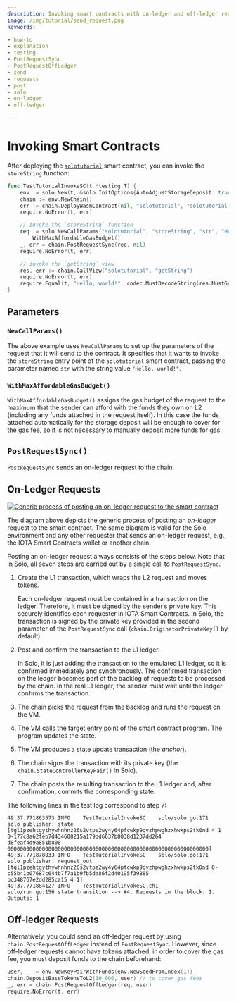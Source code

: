 ```yaml
---
description: Invoking smart contracts with on-ledger and off-ledger requests with Solo.
image: /img/tutorial/send_request.png
keywords:

- how-to
- explanation
- testing
- PostRequestSync
- PostRequestOffLedger
- send
- requests
- post
- solo
- on-ledger
- off-ledger

---
```


# Invoking Smart Contracts

After deploying
the [`solotutorial`](https://github.com/iotaledger/wasp/tree/develop/documentation/tutorial-examples)
smart contract, you can invoke the `storeString` function:

```go
func TestTutorialInvokeSC(t *testing.T) {
	env := solo.New(t, &solo.InitOptions{AutoAdjustStorageDeposit: true})
	chain := env.NewChain()
	err := chain.DeployWasmContract(nil, "solotutorial", "solotutorial_bg.wasm")
	require.NoError(t, err)

	// invoke the `storeString` function
	req := solo.NewCallParams("solotutorial", "storeString", "str", "Hello, world!").
		WithMaxAffordableGasBudget()
	_, err = chain.PostRequestSync(req, nil)
	require.NoError(t, err)

	// invoke the `getString` view
	res, err := chain.CallView("solotutorial", "getString")
	require.NoError(t, err)
	require.Equal(t, "Hello, world!", codec.MustDecodeString(res.MustGet("str")))
}
```

## Parameters

### `NewCallParams()`

The above example uses `NewCallParams` to set up the parameters of the request that it will send to the contract.
It specifies that it wants to invoke the `storeString` entry point of the `solotutorial` smart contract, passing the
parameter named `str` with the string value `"Hello, world!"`.

### `WithMaxAffordableGasBudget()`

`WithMaxAffordableGasBudget()` assigns the gas budget of the request to the maximum that the sender can afford with the
funds they own on L2 (including any funds attached in the request itself).
In this case the funds attached automatically for the storage deposit will be enough to cover for the gas fee, so it is
not necessary to manually deposit more funds for gas.

## `PostRequestSync()`

`PostRequestSync` sends an on-ledger request to the chain.

## On-Ledger Requests

[![Generic process of posting an on-ledger request to the smart contract](/img/tutorial/send_request.png)](/img/tutorial/send_request.png)

The diagram above depicts the generic process of posting an _on-ledger_ request to the smart contract.
The same diagram is valid for the Solo environment and any other requester that sends an on-ledger request, e.g., the
IOTA Smart Contracts wallet or another chain.

Posting an on-ledger request always consists of the steps below.
Note that in Solo, all seven steps are carried out by a single call to `PostRequestSync`.

1. Create the L1 transaction, which wraps the L2 request and moves tokens.

   Each on-ledger request must be contained in a transaction on the ledger.
   Therefore, it must be signed by the sender’s private key.
   This securely identifies each requester in IOTA Smart Contracts.
   In Solo, the transaction is signed by the private key provided in the second parameter of the `PostRequestSync` call
   (`chain.OriginatorPrivateKey()` by default).

2. Post and confirm the transaction to the L1 ledger.

   In Solo, it is just adding the transaction to the emulated L1 ledger, so it is confirmed immediately and
   synchronously.
   The confirmed transaction on the ledger becomes part of the backlog of requests to be processed by the chain.
   In the real L1 ledger, the sender must wait until the ledger confirms the transaction.

3. The chain picks the request from the backlog and runs the request on the VM.
4. The VM calls the target entry point of the smart contract program. The program updates the state.
5. The VM produces a state update transaction (the _anchor_).
6. The chain signs the transaction with its private key (the `chain.StateControllerKeyPair()` in Solo).
7. The chain posts the resulting transaction to the L1 ledger and, after confirmation, commits the corresponding state.

The following lines in the test log correspond to step 7:

```log
49:37.771863573 INFO    TestTutorialInvokeSC    solo/solo.go:171        solo publisher: state [tgl1pzehtgythywhnhnz26s2vtpe2wy4y64pfcwkp9qvzhpwghzxhwkps2tk0nd 4 1 0-177c8a62feb7d434608215a179dd6637b8038d1237dd264
d8feaf4d9a851b808 0000000000000000000000000000000000000000000000000000000000000000]
49:37.771878833 INFO    TestTutorialInvokeSC    solo/solo.go:171        solo publisher: request_out [tgl1pzehtgythywhnhnz26s2vtpe2wy4y64pfcwkp9qvzhpwghzxhwkps2tk0nd 0-c55b41b07687c644b7f7a1b9fb5da86f2d40195f39885
bc348767e2dd285ca15 4 1]
49:37.771884127 INFO    TestTutorialInvokeSC.ch1        solo/run.go:156 state transition --> #4. Requests in the block: 1. Outputs: 1
```

## Off-ledger Requests

Alternatively, you could send an off-ledger request by using `chain.PostRequestOffLedger` instead of `PostRequestSync`.
However, since off-ledger requests cannot have tokens attached, in order to cover the gas fee, you must deposit funds to
the chain beforehand:

```go
user, _ := env.NewKeyPairWithFunds(env.NewSeedFromIndex(1))
chain.DepositBaseTokensToL2(10_000, user) // to cover gas fees
_, err = chain.PostRequestOffLedger(req, user)
require.NoError(t, err)
```
